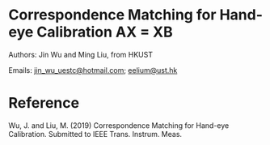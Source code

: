 # Correspondence Matching for Hand-eye Calibration AX = XB
Authors: Jin Wu and Ming Liu, from HKUST

Emails: jin_wu_uestc@hotmail.com; eelium@ust.hk

# Reference
Wu, J. and Liu, M. (2019) Correspondence Matching for Hand-eye Calibration. Submitted to IEEE Trans. Instrum. Meas.

